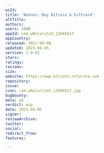 ```yaml
---
wsId: 
title: 'Noones: Buy Bitcoin & Giftcard'
altTitle: 
authors: 
users: 1000
appId: com.wRolariteX_12668517
appCountry: 
released: 2021-09-08
updated: 2023-04-05
version: 1.0.62
stars: 
ratings: 
reviews: 
size: 
website: https://www.bitcoin.rolarite.com
repository: 
issue: 
icon: com.wRolariteX_12668517.jpg
bugbounty: 
meta: ok
verdict: wip
date: 2023-04-05
signer: 
reviewArchive: 
twitter: 
social: 
redirect_from: 
features: 

---
```


